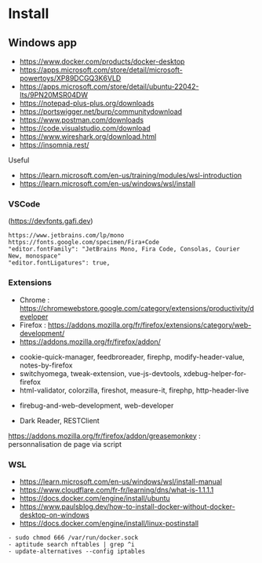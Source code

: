 # Install

## Windows app
* https://www.docker.com/products/docker-desktop
* https://apps.microsoft.com/store/detail/microsoft-powertoys/XP89DCGQ3K6VLD
* https://apps.microsoft.com/store/detail/ubuntu-22042-lts/9PN20MSR04DW
* https://notepad-plus-plus.org/downloads
* https://portswigger.net/burp/communitydownload
* https://www.postman.com/downloads
* https://code.visualstudio.com/download
* https://www.wireshark.org/download.html
* https://insomnia.rest/

Useful
- https://learn.microsoft.com/en-us/training/modules/wsl-introduction
- https://learn.microsoft.com/en-us/windows/wsl/install

### VSCode
(https://devfonts.gafi.dev)
```
https://www.jetbrains.com/lp/mono
https://fonts.google.com/specimen/Fira+Code
"editor.fontFamily": "JetBrains Mono, Fira Code, Consolas, Courier New, monospace"
"editor.fontLigatures": true,
```

### Extensions
* Chrome : https://chromewebstore.google.com/category/extensions/productivity/developer
* Firefox : https://addons.mozilla.org/fr/firefox/extensions/category/web-development/  
* https://addons.mozilla.org/fr/firefox/addon/  
- cookie-quick-manager, feedbroreader, firephp, modify-header-value, notes-by-firefox
- switchyomega, tweak-extension, vue-js-devtools, xdebug-helper-for-firefox
- html-validator, colorzilla, fireshot, measure-it, firephp, http-header-live
+ firebug-and-web-development, web-developer
- Dark Reader, RESTClient

https://addons.mozilla.org/fr/firefox/addon/greasemonkey : personnalisation de page via script

### WSL
- https://learn.microsoft.com/en-us/windows/wsl/install-manual     
- https://www.cloudflare.com/fr-fr/learning/dns/what-is-1.1.1.1
- https://docs.docker.com/engine/install/ubuntu
- https://www.paulsblog.dev/how-to-install-docker-without-docker-desktop-on-windows
- https://docs.docker.com/engine/install/linux-postinstall

```
- sudo chmod 666 /var/run/docker.sock
- aptitude search nftables | grep ^i
- update-alternatives --config iptables
```

